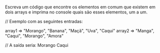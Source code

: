 Escreva um código que encontre os elementos em comum que existem em dois arrays e imprima no console quais são esses elementos, um a um.

// Exemplo com as seguintes entradas:

array1 => "Morango", "Banana", "Maçã", "Uva", "Caqui"
array2 => "Manga", "Caqui", "Morango", "Amora"

// A saída seria:
Morango
Caqui
